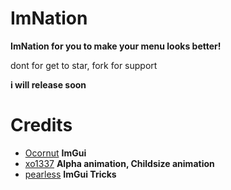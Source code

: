 # ImNation
**ImNation for you to make your menu looks better!**

dont for get to star, fork for support

**i will release soon**

# Credits
- [Ocornut](https://github.com/Ocornut) **ImGui**
- [xo1337](https://github.com/xo1337) **Alpha animation, Childsize animation**
- [pearless](https://github.com/pearless) **ImGui Tricks**
